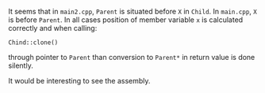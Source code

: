 It seems that in `main2.cpp`, `Parent` is situated before `X` in `Child`.
In `main.cpp`, `X` is before `Parent`. In all cases position of member
variable `x` is calculated correctly and when calling:

    Chind::clone()
    
through pointer to `Parent` than conversion to `Parent*` in return value is done silently.

It would be interesting to see the assembly.